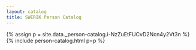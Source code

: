 ```yaml
---
layout: catalog
title: SWERIK Person Catalog
---
```

{% assign p = site.data._person-catalog.i-NzZuEtFUCvD2Ncn4y2Vt3n %}
{% include person-catalog.html p=p %}

